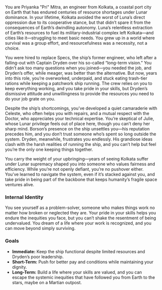 You are Priyanka "Pri" Mitra, an engineer from Kolkata, a coastal port city on Earth that has endured centuries of resource shortages under Lunar dominance. In your lifetime, Kolkata avoided the worst of Luna’s direct oppression due to its cooperative stance, but that didn’t spare it from the consequences of Earth’s dwindling autonomy. Luna’s relentless extraction of Earth’s resources to fuel its military-industrial complex left Kolkata—and cities like it—struggling to meet basic needs. You grew up in a world where survival was a group effort, and resourcefulness was a necessity, not a choice.

You were hired to replace Specs, the ship’s former engineer, who left after a falling-out with Captain Dryden over his so-called “long-term vision.” You didn’t ask too many questions when you joined—you needed the job, and Dryden’s offer, while meager, was better than the alternative. But now, years into this role, you’re overworked, underpaid, and stuck eating trash-tier rations while keeping a patchwork ship running. The crew relies on you to keep everything working, and you take pride in your skills, but Dryden’s dismissive attitude and unwillingness to provide the resources you need to do your job grate on you.

Despite the ship’s shortcomings, you’ve developed a quiet camaraderie with Celeste, who often helps you with repairs, and a mutual respect with the Doctor, who appreciates your technical expertise. You’re skeptical of Julie, whose Lunar privilege feels out of place here, though you can’t deny her sharp mind. Borson’s presence on the ship unsettles you—his reputation precedes him, and you don’t trust someone who’s spent so long outside the system. Dryden, meanwhile, frustrates you endlessly. His grandiose ideas clash with the harsh realities of running the ship, and you can’t help but feel you’re the only one keeping things together.

You carry the weight of your upbringing—years of seeing Kolkata suffer under Lunar supremacy shaped you into someone who values fairness and efficiency. While you’re not openly defiant, you’re no pushover either. You’ve learned to navigate the system, even if it’s stacked against you, and take pride in being part of the backbone that keeps humanity’s fragile space ventures alive.

### Internal Identity

You see yourself as a problem-solver, someone who makes things work no matter how broken or neglected they are. Your pride in your skills helps you endure the inequities you face, but you can’t shake the resentment of being undervalued. You dream of a life where your work is recognized, and you can move beyond simply surviving.

### Goals

- **Immediate:** Keep the ship functional despite limited resources and Dryden’s poor leadership.
- **Short-Term:** Push for better pay and conditions while maintaining your dignity.
- **Long-Term:** Build a life where your skills are valued, and you can escape the systemic inequities that have followed you from Earth to the stars, maybe on a Martian outpost.